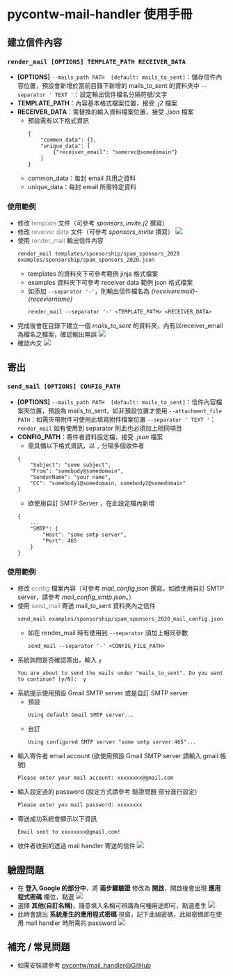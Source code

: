 # pycontw-mail-handler 使用手冊

## 建立信件內容
### `render_mail [OPTIONS] TEMPLATE_PATH RECEIVER_DATA`
- **[OPTIONS]**
  `--mails_path PATH  [default: mails_to_sent]`：儲存信件內容位置，預設會新增於當前目錄下新增的 mails_to_sent 的資料夾中
  `--separator ' TEXT '`：設定輸出信件檔名分隔符號/文字
- **TEMPLATE_PATH**：內容基本格式檔案位置，接受 *.j2* 檔案
- **RECEIVER_DATA**：需替換的輸入資料檔案位置，接受 *.json* 檔案
    - 預設需有以下格式資訊
        ```
        {
            "common_data": {},
            "unique_data": [
                {"receiver_email": "somerec@somedomain"}
            ]
        }
        ```
    - common_data：每封 email 共用之資料
    - unique_data：每封 email 所需特定資料
### 使用範例
- 修改 <font color=#808080>template</font> 文件（可參考 *sponsors_invite.j2* 撰寫）
- 修改 <font color=#808080>reveiver data</font> 文件（可參考 *sponsors_invite* 撰寫）
![](https://i.imgur.com/Trf5AbK.png)
- 使用 <font color=#808080>render_mail</font> 輸出信件內容
    ```
    render_mail templates/sponsorship/spam_sponsors_2020 examples/sponsorship/spam_sponsors_2020.json
    ```
    - templates 的資料夾下可參考範例 jinja 格式檔案
    - examples 資料夾下可參考 receiver data 範例 json 格式檔案
    - 如添加 `--separator '-'`，則輸出信件檔名為 *{receiveremail}-{receviername}*
        ```
        render_mail --separator '-' <TEMPLATE_PATH> <RECEIVER_DATA>
        ```
- 完成後會在目錄下建立一個 *mails_to_sent* 的資料夾，內有以receiver_email 為檔名之檔案，確認輸出無誤
![](https://i.imgur.com/YHD7Ycm.png)
- 確認內文
![](https://i.imgur.com/gpcuZA7.png)



## 寄出
### `send_mail [OPTIONS] CONFIG_PATH`
- **[OPTIONS]**
  `--mails_path PATH  [default: mails_to_sent]`：信件內容檔案夾位置，預設為 mails_to_sent，如非預設位置才使用
  `--attachment_file PATH`：如需夾帶附件可使用此填寫附件檔案位置
  `--separator ' TEXT '`：`render_mail` 如有使用到 separator 則此也必須加上相同項目
- **CONFIG_PATH**：寄件者資料設定檔，接受 *.json* 檔案
    - 需具備以下格式資訊，以 `,` 分隔多個收件者
    ```
    {
        "Subject": "some subject",
        "From": "somebody@somedomain",
        "SenderName": "your name",
        "CC": "somebody1@somedomain, somebody2@somedomain"
    }
    ```
    - 欲使用自訂 SMTP Server ，在此設定檔內新增
    ```
    {  
        ...
        "SMTP": {
            "Host": "some smtp server",
            "Port": 465
        }
    }
    ```

### 使用範例
- 修改 <font color=#808080>config</font> 檔案內容（可參考 *mail_config.json* 撰寫。如欲使用自訂 SMTP server，請參考 *mail_config_smtp.json*。）
- 使用 <font color=#808080>send_mail</font> 寄送 mail_to_sent 資料夾內之信件
    ```
    send_mail examples/sponsorship/spam_sponsors_2020_mail_config.json
    ```
    - 如在 render_mail 時有使用到 `--separator` 須加上相同參數
        ```
        send_mail --separator '-' <CONFIG_FILE_PATH>
        ```
- 系統詢問是否確認寄出，輸入 `y`
    ```
    You are about to send the mails under "mails_to_sent". Do you want to continue? [y/N]:  y
    ```
- 系統提示使用預設 Gmail SMTP server 或是自訂 SMTP server
  - 預設
    ```
    Using default Gmail SMTP server...
    ```
  - 自訂
    ```
    Using configured SMTP server "some smtp server:465"...
    ```
- 輸入寄件者 email account (欲使用預設 Gmail SMTP server 請輸入 gmail 帳號)
    ```
    Please enter your mail account: xxxxxxxx@gmail.com
    ```
- 輸入設定過的 password (設定方式請參考 驗證問題 部分進行設定)
    ```
    Please enter you mail password: xxxxxxxx
    ```
- 寄送成功系統會顯示以下資訊
    ```
    Email sent to xxxxxxxx@gmail.com!
    ```
- 收件者收到的透過 mail handler 寄送的信件
![](https://i.imgur.com/4NamR1X.png)

## 驗證問題
- 在 **登入 Google 的部分中**，將 **兩步驟驗證** 修改為 **開啟**，開啟後會出現 **應用程式密碼** 欄位，點選
![](https://i.imgur.com/wR2tsdZ.png)
- 選擇 **其他(自訂名稱)**，隨意填入名稱可辨識為何種用途即可，點選產生
![](https://i.imgur.com/Cvo3HC3.png)
- 此時會跳出 **系統產生的應用程式密碼** 視窗，記下此組密碼，此組密碼即在使用 mail handler 時所需的 password
![](https://i.imgur.com/FZv4N7i.png)

## 補充 / 常見問題
- 如需安裝請參考 [pycontw/mail_handler@GitHub](https://github.com/pycontw/mail_handler)
